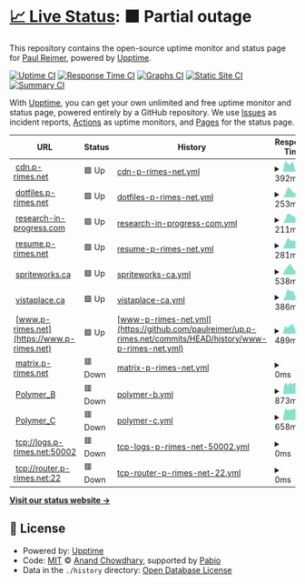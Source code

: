 # [📈 Live Status](https://up.p-rimes.net): <!--live status--> **🟧 Partial outage**

This repository contains the open-source uptime monitor and status page for [Paul Reimer](https://www.p-rimes.net), powered by [Upptime](https://github.com/upptime/upptime).

[![Uptime CI](https://github.com/paulreimer/up.p-rimes.net/workflows/Uptime%20CI/badge.svg)](https://github.com/paulreimer/up.p-rimes.net/actions?query=workflow%3A%22Uptime+CI%22)
[![Response Time CI](https://github.com/paulreimer/up.p-rimes.net/workflows/Response%20Time%20CI/badge.svg)](https://github.com/paulreimer/up.p-rimes.net/actions?query=workflow%3A%22Response+Time+CI%22)
[![Graphs CI](https://github.com/paulreimer/up.p-rimes.net/workflows/Graphs%20CI/badge.svg)](https://github.com/paulreimer/up.p-rimes.net/actions?query=workflow%3A%22Graphs+CI%22)
[![Static Site CI](https://github.com/paulreimer/up.p-rimes.net/workflows/Static%20Site%20CI/badge.svg)](https://github.com/paulreimer/up.p-rimes.net/actions?query=workflow%3A%22Static+Site+CI%22)
[![Summary CI](https://github.com/paulreimer/up.p-rimes.net/workflows/Summary%20CI/badge.svg)](https://github.com/paulreimer/up.p-rimes.net/actions?query=workflow%3A%22Summary+CI%22)

With [Upptime](https://upptime.js.org), you can get your own unlimited and free uptime monitor and status page, powered entirely by a GitHub repository. We use [Issues](https://github.com/paulreimer/up.p-rimes.net/issues) as incident reports, [Actions](https://github.com/paulreimer/up.p-rimes.net/actions) as uptime monitors, and [Pages](https://up.p-rimes.net) for the status page.

<!--start: status pages-->
<!-- This summary is generated by Upptime (https://github.com/upptime/upptime) -->
<!-- Do not edit this manually, your changes will be overwritten -->
<!-- prettier-ignore -->
| URL | Status | History | Response Time | Uptime |
| --- | ------ | ------- | ------------- | ------ |
| <img alt="" src="https://icons.duckduckgo.com/ip3/cdn.p-rimes.net.ico" height="13"> [cdn.p-rimes.net](https://cdn.p-rimes.net/blank.gif) | 🟩 Up | [cdn-p-rimes-net.yml](https://github.com/paulreimer/up.p-rimes.net/commits/HEAD/history/cdn-p-rimes-net.yml) | <details><summary><img alt="Response time graph" src="./graphs/cdn-p-rimes-net/response-time-week.png" height="20"> 392ms</summary><br><a href="https://up.p-rimes.net/history/cdn-p-rimes-net"><img alt="Response time 289" src="https://img.shields.io/endpoint?url=https%3A%2F%2Fraw.githubusercontent.com%2Fpaulreimer%2Fup.p-rimes.net%2FHEAD%2Fapi%2Fcdn-p-rimes-net%2Fresponse-time.json"></a><br><a href="https://up.p-rimes.net/history/cdn-p-rimes-net"><img alt="24-hour response time 274" src="https://img.shields.io/endpoint?url=https%3A%2F%2Fraw.githubusercontent.com%2Fpaulreimer%2Fup.p-rimes.net%2FHEAD%2Fapi%2Fcdn-p-rimes-net%2Fresponse-time-day.json"></a><br><a href="https://up.p-rimes.net/history/cdn-p-rimes-net"><img alt="7-day response time 392" src="https://img.shields.io/endpoint?url=https%3A%2F%2Fraw.githubusercontent.com%2Fpaulreimer%2Fup.p-rimes.net%2FHEAD%2Fapi%2Fcdn-p-rimes-net%2Fresponse-time-week.json"></a><br><a href="https://up.p-rimes.net/history/cdn-p-rimes-net"><img alt="30-day response time 349" src="https://img.shields.io/endpoint?url=https%3A%2F%2Fraw.githubusercontent.com%2Fpaulreimer%2Fup.p-rimes.net%2FHEAD%2Fapi%2Fcdn-p-rimes-net%2Fresponse-time-month.json"></a><br><a href="https://up.p-rimes.net/history/cdn-p-rimes-net"><img alt="1-year response time 289" src="https://img.shields.io/endpoint?url=https%3A%2F%2Fraw.githubusercontent.com%2Fpaulreimer%2Fup.p-rimes.net%2FHEAD%2Fapi%2Fcdn-p-rimes-net%2Fresponse-time-year.json"></a></details> | <details><summary><a href="https://up.p-rimes.net/history/cdn-p-rimes-net">100.00%</a></summary><a href="https://up.p-rimes.net/history/cdn-p-rimes-net"><img alt="All-time uptime 100.00%" src="https://img.shields.io/endpoint?url=https%3A%2F%2Fraw.githubusercontent.com%2Fpaulreimer%2Fup.p-rimes.net%2FHEAD%2Fapi%2Fcdn-p-rimes-net%2Fuptime.json"></a><br><a href="https://up.p-rimes.net/history/cdn-p-rimes-net"><img alt="24-hour uptime 100.00%" src="https://img.shields.io/endpoint?url=https%3A%2F%2Fraw.githubusercontent.com%2Fpaulreimer%2Fup.p-rimes.net%2FHEAD%2Fapi%2Fcdn-p-rimes-net%2Fuptime-day.json"></a><br><a href="https://up.p-rimes.net/history/cdn-p-rimes-net"><img alt="7-day uptime 100.00%" src="https://img.shields.io/endpoint?url=https%3A%2F%2Fraw.githubusercontent.com%2Fpaulreimer%2Fup.p-rimes.net%2FHEAD%2Fapi%2Fcdn-p-rimes-net%2Fuptime-week.json"></a><br><a href="https://up.p-rimes.net/history/cdn-p-rimes-net"><img alt="30-day uptime 100.00%" src="https://img.shields.io/endpoint?url=https%3A%2F%2Fraw.githubusercontent.com%2Fpaulreimer%2Fup.p-rimes.net%2FHEAD%2Fapi%2Fcdn-p-rimes-net%2Fuptime-month.json"></a><br><a href="https://up.p-rimes.net/history/cdn-p-rimes-net"><img alt="1-year uptime 100.00%" src="https://img.shields.io/endpoint?url=https%3A%2F%2Fraw.githubusercontent.com%2Fpaulreimer%2Fup.p-rimes.net%2FHEAD%2Fapi%2Fcdn-p-rimes-net%2Fuptime-year.json"></a></details>
| <img alt="" src="https://icons.duckduckgo.com/ip3/dotfiles.p-rimes.net.ico" height="13"> [dotfiles.p-rimes.net](https://dotfiles.p-rimes.net/) | 🟩 Up | [dotfiles-p-rimes-net.yml](https://github.com/paulreimer/up.p-rimes.net/commits/HEAD/history/dotfiles-p-rimes-net.yml) | <details><summary><img alt="Response time graph" src="./graphs/dotfiles-p-rimes-net/response-time-week.png" height="20"> 253ms</summary><br><a href="https://up.p-rimes.net/history/dotfiles-p-rimes-net"><img alt="Response time 217" src="https://img.shields.io/endpoint?url=https%3A%2F%2Fraw.githubusercontent.com%2Fpaulreimer%2Fup.p-rimes.net%2FHEAD%2Fapi%2Fdotfiles-p-rimes-net%2Fresponse-time.json"></a><br><a href="https://up.p-rimes.net/history/dotfiles-p-rimes-net"><img alt="24-hour response time 128" src="https://img.shields.io/endpoint?url=https%3A%2F%2Fraw.githubusercontent.com%2Fpaulreimer%2Fup.p-rimes.net%2FHEAD%2Fapi%2Fdotfiles-p-rimes-net%2Fresponse-time-day.json"></a><br><a href="https://up.p-rimes.net/history/dotfiles-p-rimes-net"><img alt="7-day response time 253" src="https://img.shields.io/endpoint?url=https%3A%2F%2Fraw.githubusercontent.com%2Fpaulreimer%2Fup.p-rimes.net%2FHEAD%2Fapi%2Fdotfiles-p-rimes-net%2Fresponse-time-week.json"></a><br><a href="https://up.p-rimes.net/history/dotfiles-p-rimes-net"><img alt="30-day response time 219" src="https://img.shields.io/endpoint?url=https%3A%2F%2Fraw.githubusercontent.com%2Fpaulreimer%2Fup.p-rimes.net%2FHEAD%2Fapi%2Fdotfiles-p-rimes-net%2Fresponse-time-month.json"></a><br><a href="https://up.p-rimes.net/history/dotfiles-p-rimes-net"><img alt="1-year response time 217" src="https://img.shields.io/endpoint?url=https%3A%2F%2Fraw.githubusercontent.com%2Fpaulreimer%2Fup.p-rimes.net%2FHEAD%2Fapi%2Fdotfiles-p-rimes-net%2Fresponse-time-year.json"></a></details> | <details><summary><a href="https://up.p-rimes.net/history/dotfiles-p-rimes-net">100.00%</a></summary><a href="https://up.p-rimes.net/history/dotfiles-p-rimes-net"><img alt="All-time uptime 100.00%" src="https://img.shields.io/endpoint?url=https%3A%2F%2Fraw.githubusercontent.com%2Fpaulreimer%2Fup.p-rimes.net%2FHEAD%2Fapi%2Fdotfiles-p-rimes-net%2Fuptime.json"></a><br><a href="https://up.p-rimes.net/history/dotfiles-p-rimes-net"><img alt="24-hour uptime 100.00%" src="https://img.shields.io/endpoint?url=https%3A%2F%2Fraw.githubusercontent.com%2Fpaulreimer%2Fup.p-rimes.net%2FHEAD%2Fapi%2Fdotfiles-p-rimes-net%2Fuptime-day.json"></a><br><a href="https://up.p-rimes.net/history/dotfiles-p-rimes-net"><img alt="7-day uptime 100.00%" src="https://img.shields.io/endpoint?url=https%3A%2F%2Fraw.githubusercontent.com%2Fpaulreimer%2Fup.p-rimes.net%2FHEAD%2Fapi%2Fdotfiles-p-rimes-net%2Fuptime-week.json"></a><br><a href="https://up.p-rimes.net/history/dotfiles-p-rimes-net"><img alt="30-day uptime 100.00%" src="https://img.shields.io/endpoint?url=https%3A%2F%2Fraw.githubusercontent.com%2Fpaulreimer%2Fup.p-rimes.net%2FHEAD%2Fapi%2Fdotfiles-p-rimes-net%2Fuptime-month.json"></a><br><a href="https://up.p-rimes.net/history/dotfiles-p-rimes-net"><img alt="1-year uptime 100.00%" src="https://img.shields.io/endpoint?url=https%3A%2F%2Fraw.githubusercontent.com%2Fpaulreimer%2Fup.p-rimes.net%2FHEAD%2Fapi%2Fdotfiles-p-rimes-net%2Fuptime-year.json"></a></details>
| <img alt="" src="https://icons.duckduckgo.com/ip3/research-in-progress.com.ico" height="13"> [research-in-progress.com](https://research-in-progress.com/) | 🟩 Up | [research-in-progress-com.yml](https://github.com/paulreimer/up.p-rimes.net/commits/HEAD/history/research-in-progress-com.yml) | <details><summary><img alt="Response time graph" src="./graphs/research-in-progress-com/response-time-week.png" height="20"> 211ms</summary><br><a href="https://up.p-rimes.net/history/research-in-progress-com"><img alt="Response time 164" src="https://img.shields.io/endpoint?url=https%3A%2F%2Fraw.githubusercontent.com%2Fpaulreimer%2Fup.p-rimes.net%2FHEAD%2Fapi%2Fresearch-in-progress-com%2Fresponse-time.json"></a><br><a href="https://up.p-rimes.net/history/research-in-progress-com"><img alt="24-hour response time 105" src="https://img.shields.io/endpoint?url=https%3A%2F%2Fraw.githubusercontent.com%2Fpaulreimer%2Fup.p-rimes.net%2FHEAD%2Fapi%2Fresearch-in-progress-com%2Fresponse-time-day.json"></a><br><a href="https://up.p-rimes.net/history/research-in-progress-com"><img alt="7-day response time 211" src="https://img.shields.io/endpoint?url=https%3A%2F%2Fraw.githubusercontent.com%2Fpaulreimer%2Fup.p-rimes.net%2FHEAD%2Fapi%2Fresearch-in-progress-com%2Fresponse-time-week.json"></a><br><a href="https://up.p-rimes.net/history/research-in-progress-com"><img alt="30-day response time 164" src="https://img.shields.io/endpoint?url=https%3A%2F%2Fraw.githubusercontent.com%2Fpaulreimer%2Fup.p-rimes.net%2FHEAD%2Fapi%2Fresearch-in-progress-com%2Fresponse-time-month.json"></a><br><a href="https://up.p-rimes.net/history/research-in-progress-com"><img alt="1-year response time 164" src="https://img.shields.io/endpoint?url=https%3A%2F%2Fraw.githubusercontent.com%2Fpaulreimer%2Fup.p-rimes.net%2FHEAD%2Fapi%2Fresearch-in-progress-com%2Fresponse-time-year.json"></a></details> | <details><summary><a href="https://up.p-rimes.net/history/research-in-progress-com">100.00%</a></summary><a href="https://up.p-rimes.net/history/research-in-progress-com"><img alt="All-time uptime 100.00%" src="https://img.shields.io/endpoint?url=https%3A%2F%2Fraw.githubusercontent.com%2Fpaulreimer%2Fup.p-rimes.net%2FHEAD%2Fapi%2Fresearch-in-progress-com%2Fuptime.json"></a><br><a href="https://up.p-rimes.net/history/research-in-progress-com"><img alt="24-hour uptime 100.00%" src="https://img.shields.io/endpoint?url=https%3A%2F%2Fraw.githubusercontent.com%2Fpaulreimer%2Fup.p-rimes.net%2FHEAD%2Fapi%2Fresearch-in-progress-com%2Fuptime-day.json"></a><br><a href="https://up.p-rimes.net/history/research-in-progress-com"><img alt="7-day uptime 100.00%" src="https://img.shields.io/endpoint?url=https%3A%2F%2Fraw.githubusercontent.com%2Fpaulreimer%2Fup.p-rimes.net%2FHEAD%2Fapi%2Fresearch-in-progress-com%2Fuptime-week.json"></a><br><a href="https://up.p-rimes.net/history/research-in-progress-com"><img alt="30-day uptime 100.00%" src="https://img.shields.io/endpoint?url=https%3A%2F%2Fraw.githubusercontent.com%2Fpaulreimer%2Fup.p-rimes.net%2FHEAD%2Fapi%2Fresearch-in-progress-com%2Fuptime-month.json"></a><br><a href="https://up.p-rimes.net/history/research-in-progress-com"><img alt="1-year uptime 100.00%" src="https://img.shields.io/endpoint?url=https%3A%2F%2Fraw.githubusercontent.com%2Fpaulreimer%2Fup.p-rimes.net%2FHEAD%2Fapi%2Fresearch-in-progress-com%2Fuptime-year.json"></a></details>
| <img alt="" src="https://icons.duckduckgo.com/ip3/resume.p-rimes.net.ico" height="13"> [resume.p-rimes.net](https://resume.p-rimes.net/) | 🟩 Up | [resume-p-rimes-net.yml](https://github.com/paulreimer/up.p-rimes.net/commits/HEAD/history/resume-p-rimes-net.yml) | <details><summary><img alt="Response time graph" src="./graphs/resume-p-rimes-net/response-time-week.png" height="20"> 281ms</summary><br><a href="https://up.p-rimes.net/history/resume-p-rimes-net"><img alt="Response time 227" src="https://img.shields.io/endpoint?url=https%3A%2F%2Fraw.githubusercontent.com%2Fpaulreimer%2Fup.p-rimes.net%2FHEAD%2Fapi%2Fresume-p-rimes-net%2Fresponse-time.json"></a><br><a href="https://up.p-rimes.net/history/resume-p-rimes-net"><img alt="24-hour response time 175" src="https://img.shields.io/endpoint?url=https%3A%2F%2Fraw.githubusercontent.com%2Fpaulreimer%2Fup.p-rimes.net%2FHEAD%2Fapi%2Fresume-p-rimes-net%2Fresponse-time-day.json"></a><br><a href="https://up.p-rimes.net/history/resume-p-rimes-net"><img alt="7-day response time 281" src="https://img.shields.io/endpoint?url=https%3A%2F%2Fraw.githubusercontent.com%2Fpaulreimer%2Fup.p-rimes.net%2FHEAD%2Fapi%2Fresume-p-rimes-net%2Fresponse-time-week.json"></a><br><a href="https://up.p-rimes.net/history/resume-p-rimes-net"><img alt="30-day response time 240" src="https://img.shields.io/endpoint?url=https%3A%2F%2Fraw.githubusercontent.com%2Fpaulreimer%2Fup.p-rimes.net%2FHEAD%2Fapi%2Fresume-p-rimes-net%2Fresponse-time-month.json"></a><br><a href="https://up.p-rimes.net/history/resume-p-rimes-net"><img alt="1-year response time 227" src="https://img.shields.io/endpoint?url=https%3A%2F%2Fraw.githubusercontent.com%2Fpaulreimer%2Fup.p-rimes.net%2FHEAD%2Fapi%2Fresume-p-rimes-net%2Fresponse-time-year.json"></a></details> | <details><summary><a href="https://up.p-rimes.net/history/resume-p-rimes-net">100.00%</a></summary><a href="https://up.p-rimes.net/history/resume-p-rimes-net"><img alt="All-time uptime 100.00%" src="https://img.shields.io/endpoint?url=https%3A%2F%2Fraw.githubusercontent.com%2Fpaulreimer%2Fup.p-rimes.net%2FHEAD%2Fapi%2Fresume-p-rimes-net%2Fuptime.json"></a><br><a href="https://up.p-rimes.net/history/resume-p-rimes-net"><img alt="24-hour uptime 100.00%" src="https://img.shields.io/endpoint?url=https%3A%2F%2Fraw.githubusercontent.com%2Fpaulreimer%2Fup.p-rimes.net%2FHEAD%2Fapi%2Fresume-p-rimes-net%2Fuptime-day.json"></a><br><a href="https://up.p-rimes.net/history/resume-p-rimes-net"><img alt="7-day uptime 100.00%" src="https://img.shields.io/endpoint?url=https%3A%2F%2Fraw.githubusercontent.com%2Fpaulreimer%2Fup.p-rimes.net%2FHEAD%2Fapi%2Fresume-p-rimes-net%2Fuptime-week.json"></a><br><a href="https://up.p-rimes.net/history/resume-p-rimes-net"><img alt="30-day uptime 100.00%" src="https://img.shields.io/endpoint?url=https%3A%2F%2Fraw.githubusercontent.com%2Fpaulreimer%2Fup.p-rimes.net%2FHEAD%2Fapi%2Fresume-p-rimes-net%2Fuptime-month.json"></a><br><a href="https://up.p-rimes.net/history/resume-p-rimes-net"><img alt="1-year uptime 100.00%" src="https://img.shields.io/endpoint?url=https%3A%2F%2Fraw.githubusercontent.com%2Fpaulreimer%2Fup.p-rimes.net%2FHEAD%2Fapi%2Fresume-p-rimes-net%2Fuptime-year.json"></a></details>
| <img alt="" src="https://icons.duckduckgo.com/ip3/spriteworks.ca.ico" height="13"> [spriteworks.ca](https://spriteworks.ca/) | 🟩 Up | [spriteworks-ca.yml](https://github.com/paulreimer/up.p-rimes.net/commits/HEAD/history/spriteworks-ca.yml) | <details><summary><img alt="Response time graph" src="./graphs/spriteworks-ca/response-time-week.png" height="20"> 538ms</summary><br><a href="https://up.p-rimes.net/history/spriteworks-ca"><img alt="Response time 391" src="https://img.shields.io/endpoint?url=https%3A%2F%2Fraw.githubusercontent.com%2Fpaulreimer%2Fup.p-rimes.net%2FHEAD%2Fapi%2Fspriteworks-ca%2Fresponse-time.json"></a><br><a href="https://up.p-rimes.net/history/spriteworks-ca"><img alt="24-hour response time 303" src="https://img.shields.io/endpoint?url=https%3A%2F%2Fraw.githubusercontent.com%2Fpaulreimer%2Fup.p-rimes.net%2FHEAD%2Fapi%2Fspriteworks-ca%2Fresponse-time-day.json"></a><br><a href="https://up.p-rimes.net/history/spriteworks-ca"><img alt="7-day response time 538" src="https://img.shields.io/endpoint?url=https%3A%2F%2Fraw.githubusercontent.com%2Fpaulreimer%2Fup.p-rimes.net%2FHEAD%2Fapi%2Fspriteworks-ca%2Fresponse-time-week.json"></a><br><a href="https://up.p-rimes.net/history/spriteworks-ca"><img alt="30-day response time 393" src="https://img.shields.io/endpoint?url=https%3A%2F%2Fraw.githubusercontent.com%2Fpaulreimer%2Fup.p-rimes.net%2FHEAD%2Fapi%2Fspriteworks-ca%2Fresponse-time-month.json"></a><br><a href="https://up.p-rimes.net/history/spriteworks-ca"><img alt="1-year response time 391" src="https://img.shields.io/endpoint?url=https%3A%2F%2Fraw.githubusercontent.com%2Fpaulreimer%2Fup.p-rimes.net%2FHEAD%2Fapi%2Fspriteworks-ca%2Fresponse-time-year.json"></a></details> | <details><summary><a href="https://up.p-rimes.net/history/spriteworks-ca">100.00%</a></summary><a href="https://up.p-rimes.net/history/spriteworks-ca"><img alt="All-time uptime 99.98%" src="https://img.shields.io/endpoint?url=https%3A%2F%2Fraw.githubusercontent.com%2Fpaulreimer%2Fup.p-rimes.net%2FHEAD%2Fapi%2Fspriteworks-ca%2Fuptime.json"></a><br><a href="https://up.p-rimes.net/history/spriteworks-ca"><img alt="24-hour uptime 100.00%" src="https://img.shields.io/endpoint?url=https%3A%2F%2Fraw.githubusercontent.com%2Fpaulreimer%2Fup.p-rimes.net%2FHEAD%2Fapi%2Fspriteworks-ca%2Fuptime-day.json"></a><br><a href="https://up.p-rimes.net/history/spriteworks-ca"><img alt="7-day uptime 100.00%" src="https://img.shields.io/endpoint?url=https%3A%2F%2Fraw.githubusercontent.com%2Fpaulreimer%2Fup.p-rimes.net%2FHEAD%2Fapi%2Fspriteworks-ca%2Fuptime-week.json"></a><br><a href="https://up.p-rimes.net/history/spriteworks-ca"><img alt="30-day uptime 100.00%" src="https://img.shields.io/endpoint?url=https%3A%2F%2Fraw.githubusercontent.com%2Fpaulreimer%2Fup.p-rimes.net%2FHEAD%2Fapi%2Fspriteworks-ca%2Fuptime-month.json"></a><br><a href="https://up.p-rimes.net/history/spriteworks-ca"><img alt="1-year uptime 100.00%" src="https://img.shields.io/endpoint?url=https%3A%2F%2Fraw.githubusercontent.com%2Fpaulreimer%2Fup.p-rimes.net%2FHEAD%2Fapi%2Fspriteworks-ca%2Fuptime-year.json"></a></details>
| <img alt="" src="https://icons.duckduckgo.com/ip3/vistaplace.ca.ico" height="13"> [vistaplace.ca](https://vistaplace.ca/strata) | 🟩 Up | [vistaplace-ca.yml](https://github.com/paulreimer/up.p-rimes.net/commits/HEAD/history/vistaplace-ca.yml) | <details><summary><img alt="Response time graph" src="./graphs/vistaplace-ca/response-time-week.png" height="20"> 386ms</summary><br><a href="https://up.p-rimes.net/history/vistaplace-ca"><img alt="Response time 320" src="https://img.shields.io/endpoint?url=https%3A%2F%2Fraw.githubusercontent.com%2Fpaulreimer%2Fup.p-rimes.net%2FHEAD%2Fapi%2Fvistaplace-ca%2Fresponse-time.json"></a><br><a href="https://up.p-rimes.net/history/vistaplace-ca"><img alt="24-hour response time 228" src="https://img.shields.io/endpoint?url=https%3A%2F%2Fraw.githubusercontent.com%2Fpaulreimer%2Fup.p-rimes.net%2FHEAD%2Fapi%2Fvistaplace-ca%2Fresponse-time-day.json"></a><br><a href="https://up.p-rimes.net/history/vistaplace-ca"><img alt="7-day response time 386" src="https://img.shields.io/endpoint?url=https%3A%2F%2Fraw.githubusercontent.com%2Fpaulreimer%2Fup.p-rimes.net%2FHEAD%2Fapi%2Fvistaplace-ca%2Fresponse-time-week.json"></a><br><a href="https://up.p-rimes.net/history/vistaplace-ca"><img alt="30-day response time 299" src="https://img.shields.io/endpoint?url=https%3A%2F%2Fraw.githubusercontent.com%2Fpaulreimer%2Fup.p-rimes.net%2FHEAD%2Fapi%2Fvistaplace-ca%2Fresponse-time-month.json"></a><br><a href="https://up.p-rimes.net/history/vistaplace-ca"><img alt="1-year response time 320" src="https://img.shields.io/endpoint?url=https%3A%2F%2Fraw.githubusercontent.com%2Fpaulreimer%2Fup.p-rimes.net%2FHEAD%2Fapi%2Fvistaplace-ca%2Fresponse-time-year.json"></a></details> | <details><summary><a href="https://up.p-rimes.net/history/vistaplace-ca">100.00%</a></summary><a href="https://up.p-rimes.net/history/vistaplace-ca"><img alt="All-time uptime 99.98%" src="https://img.shields.io/endpoint?url=https%3A%2F%2Fraw.githubusercontent.com%2Fpaulreimer%2Fup.p-rimes.net%2FHEAD%2Fapi%2Fvistaplace-ca%2Fuptime.json"></a><br><a href="https://up.p-rimes.net/history/vistaplace-ca"><img alt="24-hour uptime 100.00%" src="https://img.shields.io/endpoint?url=https%3A%2F%2Fraw.githubusercontent.com%2Fpaulreimer%2Fup.p-rimes.net%2FHEAD%2Fapi%2Fvistaplace-ca%2Fuptime-day.json"></a><br><a href="https://up.p-rimes.net/history/vistaplace-ca"><img alt="7-day uptime 100.00%" src="https://img.shields.io/endpoint?url=https%3A%2F%2Fraw.githubusercontent.com%2Fpaulreimer%2Fup.p-rimes.net%2FHEAD%2Fapi%2Fvistaplace-ca%2Fuptime-week.json"></a><br><a href="https://up.p-rimes.net/history/vistaplace-ca"><img alt="30-day uptime 100.00%" src="https://img.shields.io/endpoint?url=https%3A%2F%2Fraw.githubusercontent.com%2Fpaulreimer%2Fup.p-rimes.net%2FHEAD%2Fapi%2Fvistaplace-ca%2Fuptime-month.json"></a><br><a href="https://up.p-rimes.net/history/vistaplace-ca"><img alt="1-year uptime 100.00%" src="https://img.shields.io/endpoint?url=https%3A%2F%2Fraw.githubusercontent.com%2Fpaulreimer%2Fup.p-rimes.net%2FHEAD%2Fapi%2Fvistaplace-ca%2Fuptime-year.json"></a></details>
| <img alt="" src="https://icons.duckduckgo.com/ip3/www.p-rimes.net.ico" height="13"> [www.p-rimes.net](https://www.p-rimes.net) | 🟩 Up | [www-p-rimes-net.yml](https://github.com/paulreimer/up.p-rimes.net/commits/HEAD/history/www-p-rimes-net.yml) | <details><summary><img alt="Response time graph" src="./graphs/www-p-rimes-net/response-time-week.png" height="20"> 489ms</summary><br><a href="https://up.p-rimes.net/history/www-p-rimes-net"><img alt="Response time 434" src="https://img.shields.io/endpoint?url=https%3A%2F%2Fraw.githubusercontent.com%2Fpaulreimer%2Fup.p-rimes.net%2FHEAD%2Fapi%2Fwww-p-rimes-net%2Fresponse-time.json"></a><br><a href="https://up.p-rimes.net/history/www-p-rimes-net"><img alt="24-hour response time 254" src="https://img.shields.io/endpoint?url=https%3A%2F%2Fraw.githubusercontent.com%2Fpaulreimer%2Fup.p-rimes.net%2FHEAD%2Fapi%2Fwww-p-rimes-net%2Fresponse-time-day.json"></a><br><a href="https://up.p-rimes.net/history/www-p-rimes-net"><img alt="7-day response time 489" src="https://img.shields.io/endpoint?url=https%3A%2F%2Fraw.githubusercontent.com%2Fpaulreimer%2Fup.p-rimes.net%2FHEAD%2Fapi%2Fwww-p-rimes-net%2Fresponse-time-week.json"></a><br><a href="https://up.p-rimes.net/history/www-p-rimes-net"><img alt="30-day response time 421" src="https://img.shields.io/endpoint?url=https%3A%2F%2Fraw.githubusercontent.com%2Fpaulreimer%2Fup.p-rimes.net%2FHEAD%2Fapi%2Fwww-p-rimes-net%2Fresponse-time-month.json"></a><br><a href="https://up.p-rimes.net/history/www-p-rimes-net"><img alt="1-year response time 434" src="https://img.shields.io/endpoint?url=https%3A%2F%2Fraw.githubusercontent.com%2Fpaulreimer%2Fup.p-rimes.net%2FHEAD%2Fapi%2Fwww-p-rimes-net%2Fresponse-time-year.json"></a></details> | <details><summary><a href="https://up.p-rimes.net/history/www-p-rimes-net">86.43%</a></summary><a href="https://up.p-rimes.net/history/www-p-rimes-net"><img alt="All-time uptime 99.18%" src="https://img.shields.io/endpoint?url=https%3A%2F%2Fraw.githubusercontent.com%2Fpaulreimer%2Fup.p-rimes.net%2FHEAD%2Fapi%2Fwww-p-rimes-net%2Fuptime.json"></a><br><a href="https://up.p-rimes.net/history/www-p-rimes-net"><img alt="24-hour uptime 100.00%" src="https://img.shields.io/endpoint?url=https%3A%2F%2Fraw.githubusercontent.com%2Fpaulreimer%2Fup.p-rimes.net%2FHEAD%2Fapi%2Fwww-p-rimes-net%2Fuptime-day.json"></a><br><a href="https://up.p-rimes.net/history/www-p-rimes-net"><img alt="7-day uptime 86.43%" src="https://img.shields.io/endpoint?url=https%3A%2F%2Fraw.githubusercontent.com%2Fpaulreimer%2Fup.p-rimes.net%2FHEAD%2Fapi%2Fwww-p-rimes-net%2Fuptime-week.json"></a><br><a href="https://up.p-rimes.net/history/www-p-rimes-net"><img alt="30-day uptime 96.71%" src="https://img.shields.io/endpoint?url=https%3A%2F%2Fraw.githubusercontent.com%2Fpaulreimer%2Fup.p-rimes.net%2FHEAD%2Fapi%2Fwww-p-rimes-net%2Fuptime-month.json"></a><br><a href="https://up.p-rimes.net/history/www-p-rimes-net"><img alt="1-year uptime 99.19%" src="https://img.shields.io/endpoint?url=https%3A%2F%2Fraw.githubusercontent.com%2Fpaulreimer%2Fup.p-rimes.net%2FHEAD%2Fapi%2Fwww-p-rimes-net%2Fuptime-year.json"></a></details>
| <img alt="" src="https://icons.duckduckgo.com/ip3/matrix.p-rimes.net.ico" height="13"> [matrix.p-rimes.net](https://matrix.p-rimes.net/_dendrite/monitor/health) | 🟥 Down | [matrix-p-rimes-net.yml](https://github.com/paulreimer/up.p-rimes.net/commits/HEAD/history/matrix-p-rimes-net.yml) | <details><summary><img alt="Response time graph" src="./graphs/matrix-p-rimes-net/response-time-week.png" height="20"> 0ms</summary><br><a href="https://up.p-rimes.net/history/matrix-p-rimes-net"><img alt="Response time 0" src="https://img.shields.io/endpoint?url=https%3A%2F%2Fraw.githubusercontent.com%2Fpaulreimer%2Fup.p-rimes.net%2FHEAD%2Fapi%2Fmatrix-p-rimes-net%2Fresponse-time.json"></a><br><a href="https://up.p-rimes.net/history/matrix-p-rimes-net"><img alt="24-hour response time 0" src="https://img.shields.io/endpoint?url=https%3A%2F%2Fraw.githubusercontent.com%2Fpaulreimer%2Fup.p-rimes.net%2FHEAD%2Fapi%2Fmatrix-p-rimes-net%2Fresponse-time-day.json"></a><br><a href="https://up.p-rimes.net/history/matrix-p-rimes-net"><img alt="7-day response time 0" src="https://img.shields.io/endpoint?url=https%3A%2F%2Fraw.githubusercontent.com%2Fpaulreimer%2Fup.p-rimes.net%2FHEAD%2Fapi%2Fmatrix-p-rimes-net%2Fresponse-time-week.json"></a><br><a href="https://up.p-rimes.net/history/matrix-p-rimes-net"><img alt="30-day response time 0" src="https://img.shields.io/endpoint?url=https%3A%2F%2Fraw.githubusercontent.com%2Fpaulreimer%2Fup.p-rimes.net%2FHEAD%2Fapi%2Fmatrix-p-rimes-net%2Fresponse-time-month.json"></a><br><a href="https://up.p-rimes.net/history/matrix-p-rimes-net"><img alt="1-year response time 0" src="https://img.shields.io/endpoint?url=https%3A%2F%2Fraw.githubusercontent.com%2Fpaulreimer%2Fup.p-rimes.net%2FHEAD%2Fapi%2Fmatrix-p-rimes-net%2Fresponse-time-year.json"></a></details> | <details><summary><a href="https://up.p-rimes.net/history/matrix-p-rimes-net">0.00%</a></summary><a href="https://up.p-rimes.net/history/matrix-p-rimes-net"><img alt="All-time uptime 0.00%" src="https://img.shields.io/endpoint?url=https%3A%2F%2Fraw.githubusercontent.com%2Fpaulreimer%2Fup.p-rimes.net%2FHEAD%2Fapi%2Fmatrix-p-rimes-net%2Fuptime.json"></a><br><a href="https://up.p-rimes.net/history/matrix-p-rimes-net"><img alt="24-hour uptime 0.00%" src="https://img.shields.io/endpoint?url=https%3A%2F%2Fraw.githubusercontent.com%2Fpaulreimer%2Fup.p-rimes.net%2FHEAD%2Fapi%2Fmatrix-p-rimes-net%2Fuptime-day.json"></a><br><a href="https://up.p-rimes.net/history/matrix-p-rimes-net"><img alt="7-day uptime 0.00%" src="https://img.shields.io/endpoint?url=https%3A%2F%2Fraw.githubusercontent.com%2Fpaulreimer%2Fup.p-rimes.net%2FHEAD%2Fapi%2Fmatrix-p-rimes-net%2Fuptime-week.json"></a><br><a href="https://up.p-rimes.net/history/matrix-p-rimes-net"><img alt="30-day uptime 1.38%" src="https://img.shields.io/endpoint?url=https%3A%2F%2Fraw.githubusercontent.com%2Fpaulreimer%2Fup.p-rimes.net%2FHEAD%2Fapi%2Fmatrix-p-rimes-net%2Fuptime-month.json"></a><br><a href="https://up.p-rimes.net/history/matrix-p-rimes-net"><img alt="1-year uptime 0.00%" src="https://img.shields.io/endpoint?url=https%3A%2F%2Fraw.githubusercontent.com%2Fpaulreimer%2Fup.p-rimes.net%2FHEAD%2Fapi%2Fmatrix-p-rimes-net%2Fuptime-year.json"></a></details>
| <img alt="" src="https://icons.duckduckgo.com/ip3/yll91woz04.execute-api.us-west-2.amazonaws.com.ico" height="13"> [Polymer_B](https://yll91woz04.execute-api.us-west-2.amazonaws.com/polymer_b/5) | 🟥 Down | [polymer-b.yml](https://github.com/paulreimer/up.p-rimes.net/commits/HEAD/history/polymer-b.yml) | <details><summary><img alt="Response time graph" src="./graphs/polymer-b/response-time-week.png" height="20"> 873ms</summary><br><a href="https://up.p-rimes.net/history/polymer-b"><img alt="Response time 859" src="https://img.shields.io/endpoint?url=https%3A%2F%2Fraw.githubusercontent.com%2Fpaulreimer%2Fup.p-rimes.net%2FHEAD%2Fapi%2Fpolymer-b%2Fresponse-time.json"></a><br><a href="https://up.p-rimes.net/history/polymer-b"><img alt="24-hour response time 930" src="https://img.shields.io/endpoint?url=https%3A%2F%2Fraw.githubusercontent.com%2Fpaulreimer%2Fup.p-rimes.net%2FHEAD%2Fapi%2Fpolymer-b%2Fresponse-time-day.json"></a><br><a href="https://up.p-rimes.net/history/polymer-b"><img alt="7-day response time 873" src="https://img.shields.io/endpoint?url=https%3A%2F%2Fraw.githubusercontent.com%2Fpaulreimer%2Fup.p-rimes.net%2FHEAD%2Fapi%2Fpolymer-b%2Fresponse-time-week.json"></a><br><a href="https://up.p-rimes.net/history/polymer-b"><img alt="30-day response time 911" src="https://img.shields.io/endpoint?url=https%3A%2F%2Fraw.githubusercontent.com%2Fpaulreimer%2Fup.p-rimes.net%2FHEAD%2Fapi%2Fpolymer-b%2Fresponse-time-month.json"></a><br><a href="https://up.p-rimes.net/history/polymer-b"><img alt="1-year response time 859" src="https://img.shields.io/endpoint?url=https%3A%2F%2Fraw.githubusercontent.com%2Fpaulreimer%2Fup.p-rimes.net%2FHEAD%2Fapi%2Fpolymer-b%2Fresponse-time-year.json"></a></details> | <details><summary><a href="https://up.p-rimes.net/history/polymer-b">0.00%</a></summary><a href="https://up.p-rimes.net/history/polymer-b"><img alt="All-time uptime 0.00%" src="https://img.shields.io/endpoint?url=https%3A%2F%2Fraw.githubusercontent.com%2Fpaulreimer%2Fup.p-rimes.net%2FHEAD%2Fapi%2Fpolymer-b%2Fuptime.json"></a><br><a href="https://up.p-rimes.net/history/polymer-b"><img alt="24-hour uptime 0.00%" src="https://img.shields.io/endpoint?url=https%3A%2F%2Fraw.githubusercontent.com%2Fpaulreimer%2Fup.p-rimes.net%2FHEAD%2Fapi%2Fpolymer-b%2Fuptime-day.json"></a><br><a href="https://up.p-rimes.net/history/polymer-b"><img alt="7-day uptime 0.00%" src="https://img.shields.io/endpoint?url=https%3A%2F%2Fraw.githubusercontent.com%2Fpaulreimer%2Fup.p-rimes.net%2FHEAD%2Fapi%2Fpolymer-b%2Fuptime-week.json"></a><br><a href="https://up.p-rimes.net/history/polymer-b"><img alt="30-day uptime 1.38%" src="https://img.shields.io/endpoint?url=https%3A%2F%2Fraw.githubusercontent.com%2Fpaulreimer%2Fup.p-rimes.net%2FHEAD%2Fapi%2Fpolymer-b%2Fuptime-month.json"></a><br><a href="https://up.p-rimes.net/history/polymer-b"><img alt="1-year uptime 0.00%" src="https://img.shields.io/endpoint?url=https%3A%2F%2Fraw.githubusercontent.com%2Fpaulreimer%2Fup.p-rimes.net%2FHEAD%2Fapi%2Fpolymer-b%2Fuptime-year.json"></a></details>
| <img alt="" src="https://icons.duckduckgo.com/ip3/yll91woz04.execute-api.us-west-2.amazonaws.com.ico" height="13"> [Polymer_C](https://yll91woz04.execute-api.us-west-2.amazonaws.com/polymer_c/5) | 🟥 Down | [polymer-c.yml](https://github.com/paulreimer/up.p-rimes.net/commits/HEAD/history/polymer-c.yml) | <details><summary><img alt="Response time graph" src="./graphs/polymer-c/response-time-week.png" height="20"> 658ms</summary><br><a href="https://up.p-rimes.net/history/polymer-c"><img alt="Response time 1278" src="https://img.shields.io/endpoint?url=https%3A%2F%2Fraw.githubusercontent.com%2Fpaulreimer%2Fup.p-rimes.net%2FHEAD%2Fapi%2Fpolymer-c%2Fresponse-time.json"></a><br><a href="https://up.p-rimes.net/history/polymer-c"><img alt="24-hour response time 651" src="https://img.shields.io/endpoint?url=https%3A%2F%2Fraw.githubusercontent.com%2Fpaulreimer%2Fup.p-rimes.net%2FHEAD%2Fapi%2Fpolymer-c%2Fresponse-time-day.json"></a><br><a href="https://up.p-rimes.net/history/polymer-c"><img alt="7-day response time 658" src="https://img.shields.io/endpoint?url=https%3A%2F%2Fraw.githubusercontent.com%2Fpaulreimer%2Fup.p-rimes.net%2FHEAD%2Fapi%2Fpolymer-c%2Fresponse-time-week.json"></a><br><a href="https://up.p-rimes.net/history/polymer-c"><img alt="30-day response time 672" src="https://img.shields.io/endpoint?url=https%3A%2F%2Fraw.githubusercontent.com%2Fpaulreimer%2Fup.p-rimes.net%2FHEAD%2Fapi%2Fpolymer-c%2Fresponse-time-month.json"></a><br><a href="https://up.p-rimes.net/history/polymer-c"><img alt="1-year response time 1278" src="https://img.shields.io/endpoint?url=https%3A%2F%2Fraw.githubusercontent.com%2Fpaulreimer%2Fup.p-rimes.net%2FHEAD%2Fapi%2Fpolymer-c%2Fresponse-time-year.json"></a></details> | <details><summary><a href="https://up.p-rimes.net/history/polymer-c">0.00%</a></summary><a href="https://up.p-rimes.net/history/polymer-c"><img alt="All-time uptime 16.48%" src="https://img.shields.io/endpoint?url=https%3A%2F%2Fraw.githubusercontent.com%2Fpaulreimer%2Fup.p-rimes.net%2FHEAD%2Fapi%2Fpolymer-c%2Fuptime.json"></a><br><a href="https://up.p-rimes.net/history/polymer-c"><img alt="24-hour uptime 0.00%" src="https://img.shields.io/endpoint?url=https%3A%2F%2Fraw.githubusercontent.com%2Fpaulreimer%2Fup.p-rimes.net%2FHEAD%2Fapi%2Fpolymer-c%2Fuptime-day.json"></a><br><a href="https://up.p-rimes.net/history/polymer-c"><img alt="7-day uptime 0.00%" src="https://img.shields.io/endpoint?url=https%3A%2F%2Fraw.githubusercontent.com%2Fpaulreimer%2Fup.p-rimes.net%2FHEAD%2Fapi%2Fpolymer-c%2Fuptime-week.json"></a><br><a href="https://up.p-rimes.net/history/polymer-c"><img alt="30-day uptime 1.38%" src="https://img.shields.io/endpoint?url=https%3A%2F%2Fraw.githubusercontent.com%2Fpaulreimer%2Fup.p-rimes.net%2FHEAD%2Fapi%2Fpolymer-c%2Fuptime-month.json"></a><br><a href="https://up.p-rimes.net/history/polymer-c"><img alt="1-year uptime 38.61%" src="https://img.shields.io/endpoint?url=https%3A%2F%2Fraw.githubusercontent.com%2Fpaulreimer%2Fup.p-rimes.net%2FHEAD%2Fapi%2Fpolymer-c%2Fuptime-year.json"></a></details>
| <img alt="" src="https://icons.duckduckgo.com/ip3/null.ico" height="13"> [tcp://logs.p-rimes.net:50002](logs.p-rimes.net) | 🟥 Down | [tcp-logs-p-rimes-net-50002.yml](https://github.com/paulreimer/up.p-rimes.net/commits/HEAD/history/tcp-logs-p-rimes-net-50002.yml) | <details><summary><img alt="Response time graph" src="./graphs/tcp-logs-p-rimes-net-50002/response-time-week.png" height="20"> 0ms</summary><br><a href="https://up.p-rimes.net/history/tcp-logs-p-rimes-net-50002"><img alt="Response time 0" src="https://img.shields.io/endpoint?url=https%3A%2F%2Fraw.githubusercontent.com%2Fpaulreimer%2Fup.p-rimes.net%2FHEAD%2Fapi%2Ftcp-logs-p-rimes-net-50002%2Fresponse-time.json"></a><br><a href="https://up.p-rimes.net/history/tcp-logs-p-rimes-net-50002"><img alt="24-hour response time 0" src="https://img.shields.io/endpoint?url=https%3A%2F%2Fraw.githubusercontent.com%2Fpaulreimer%2Fup.p-rimes.net%2FHEAD%2Fapi%2Ftcp-logs-p-rimes-net-50002%2Fresponse-time-day.json"></a><br><a href="https://up.p-rimes.net/history/tcp-logs-p-rimes-net-50002"><img alt="7-day response time 0" src="https://img.shields.io/endpoint?url=https%3A%2F%2Fraw.githubusercontent.com%2Fpaulreimer%2Fup.p-rimes.net%2FHEAD%2Fapi%2Ftcp-logs-p-rimes-net-50002%2Fresponse-time-week.json"></a><br><a href="https://up.p-rimes.net/history/tcp-logs-p-rimes-net-50002"><img alt="30-day response time 0" src="https://img.shields.io/endpoint?url=https%3A%2F%2Fraw.githubusercontent.com%2Fpaulreimer%2Fup.p-rimes.net%2FHEAD%2Fapi%2Ftcp-logs-p-rimes-net-50002%2Fresponse-time-month.json"></a><br><a href="https://up.p-rimes.net/history/tcp-logs-p-rimes-net-50002"><img alt="1-year response time 0" src="https://img.shields.io/endpoint?url=https%3A%2F%2Fraw.githubusercontent.com%2Fpaulreimer%2Fup.p-rimes.net%2FHEAD%2Fapi%2Ftcp-logs-p-rimes-net-50002%2Fresponse-time-year.json"></a></details> | <details><summary><a href="https://up.p-rimes.net/history/tcp-logs-p-rimes-net-50002">0.00%</a></summary><a href="https://up.p-rimes.net/history/tcp-logs-p-rimes-net-50002"><img alt="All-time uptime 0.00%" src="https://img.shields.io/endpoint?url=https%3A%2F%2Fraw.githubusercontent.com%2Fpaulreimer%2Fup.p-rimes.net%2FHEAD%2Fapi%2Ftcp-logs-p-rimes-net-50002%2Fuptime.json"></a><br><a href="https://up.p-rimes.net/history/tcp-logs-p-rimes-net-50002"><img alt="24-hour uptime 0.00%" src="https://img.shields.io/endpoint?url=https%3A%2F%2Fraw.githubusercontent.com%2Fpaulreimer%2Fup.p-rimes.net%2FHEAD%2Fapi%2Ftcp-logs-p-rimes-net-50002%2Fuptime-day.json"></a><br><a href="https://up.p-rimes.net/history/tcp-logs-p-rimes-net-50002"><img alt="7-day uptime 0.00%" src="https://img.shields.io/endpoint?url=https%3A%2F%2Fraw.githubusercontent.com%2Fpaulreimer%2Fup.p-rimes.net%2FHEAD%2Fapi%2Ftcp-logs-p-rimes-net-50002%2Fuptime-week.json"></a><br><a href="https://up.p-rimes.net/history/tcp-logs-p-rimes-net-50002"><img alt="30-day uptime 1.38%" src="https://img.shields.io/endpoint?url=https%3A%2F%2Fraw.githubusercontent.com%2Fpaulreimer%2Fup.p-rimes.net%2FHEAD%2Fapi%2Ftcp-logs-p-rimes-net-50002%2Fuptime-month.json"></a><br><a href="https://up.p-rimes.net/history/tcp-logs-p-rimes-net-50002"><img alt="1-year uptime 0.00%" src="https://img.shields.io/endpoint?url=https%3A%2F%2Fraw.githubusercontent.com%2Fpaulreimer%2Fup.p-rimes.net%2FHEAD%2Fapi%2Ftcp-logs-p-rimes-net-50002%2Fuptime-year.json"></a></details>
| <img alt="" src="https://icons.duckduckgo.com/ip3/null.ico" height="13"> [tcp://router.p-rimes.net:22](router.p-rimes.net) | 🟥 Down | [tcp-router-p-rimes-net-22.yml](https://github.com/paulreimer/up.p-rimes.net/commits/HEAD/history/tcp-router-p-rimes-net-22.yml) | <details><summary><img alt="Response time graph" src="./graphs/tcp-router-p-rimes-net-22/response-time-week.png" height="20"> 0ms</summary><br><a href="https://up.p-rimes.net/history/tcp-router-p-rimes-net-22"><img alt="Response time 0" src="https://img.shields.io/endpoint?url=https%3A%2F%2Fraw.githubusercontent.com%2Fpaulreimer%2Fup.p-rimes.net%2FHEAD%2Fapi%2Ftcp-router-p-rimes-net-22%2Fresponse-time.json"></a><br><a href="https://up.p-rimes.net/history/tcp-router-p-rimes-net-22"><img alt="24-hour response time 0" src="https://img.shields.io/endpoint?url=https%3A%2F%2Fraw.githubusercontent.com%2Fpaulreimer%2Fup.p-rimes.net%2FHEAD%2Fapi%2Ftcp-router-p-rimes-net-22%2Fresponse-time-day.json"></a><br><a href="https://up.p-rimes.net/history/tcp-router-p-rimes-net-22"><img alt="7-day response time 0" src="https://img.shields.io/endpoint?url=https%3A%2F%2Fraw.githubusercontent.com%2Fpaulreimer%2Fup.p-rimes.net%2FHEAD%2Fapi%2Ftcp-router-p-rimes-net-22%2Fresponse-time-week.json"></a><br><a href="https://up.p-rimes.net/history/tcp-router-p-rimes-net-22"><img alt="30-day response time 0" src="https://img.shields.io/endpoint?url=https%3A%2F%2Fraw.githubusercontent.com%2Fpaulreimer%2Fup.p-rimes.net%2FHEAD%2Fapi%2Ftcp-router-p-rimes-net-22%2Fresponse-time-month.json"></a><br><a href="https://up.p-rimes.net/history/tcp-router-p-rimes-net-22"><img alt="1-year response time 0" src="https://img.shields.io/endpoint?url=https%3A%2F%2Fraw.githubusercontent.com%2Fpaulreimer%2Fup.p-rimes.net%2FHEAD%2Fapi%2Ftcp-router-p-rimes-net-22%2Fresponse-time-year.json"></a></details> | <details><summary><a href="https://up.p-rimes.net/history/tcp-router-p-rimes-net-22">0.00%</a></summary><a href="https://up.p-rimes.net/history/tcp-router-p-rimes-net-22"><img alt="All-time uptime 0.00%" src="https://img.shields.io/endpoint?url=https%3A%2F%2Fraw.githubusercontent.com%2Fpaulreimer%2Fup.p-rimes.net%2FHEAD%2Fapi%2Ftcp-router-p-rimes-net-22%2Fuptime.json"></a><br><a href="https://up.p-rimes.net/history/tcp-router-p-rimes-net-22"><img alt="24-hour uptime 0.00%" src="https://img.shields.io/endpoint?url=https%3A%2F%2Fraw.githubusercontent.com%2Fpaulreimer%2Fup.p-rimes.net%2FHEAD%2Fapi%2Ftcp-router-p-rimes-net-22%2Fuptime-day.json"></a><br><a href="https://up.p-rimes.net/history/tcp-router-p-rimes-net-22"><img alt="7-day uptime 0.00%" src="https://img.shields.io/endpoint?url=https%3A%2F%2Fraw.githubusercontent.com%2Fpaulreimer%2Fup.p-rimes.net%2FHEAD%2Fapi%2Ftcp-router-p-rimes-net-22%2Fuptime-week.json"></a><br><a href="https://up.p-rimes.net/history/tcp-router-p-rimes-net-22"><img alt="30-day uptime 1.38%" src="https://img.shields.io/endpoint?url=https%3A%2F%2Fraw.githubusercontent.com%2Fpaulreimer%2Fup.p-rimes.net%2FHEAD%2Fapi%2Ftcp-router-p-rimes-net-22%2Fuptime-month.json"></a><br><a href="https://up.p-rimes.net/history/tcp-router-p-rimes-net-22"><img alt="1-year uptime 0.00%" src="https://img.shields.io/endpoint?url=https%3A%2F%2Fraw.githubusercontent.com%2Fpaulreimer%2Fup.p-rimes.net%2FHEAD%2Fapi%2Ftcp-router-p-rimes-net-22%2Fuptime-year.json"></a></details>

<!--end: status pages-->

[**Visit our status website →**](https://up.p-rimes.net)

## 📄 License

- Powered by: [Upptime](https://github.com/upptime/upptime)
- Code: [MIT](./LICENSE) © [Anand Chowdhary](https://anandchowdhary.com), supported by [Pabio](https://pabio.com)
- Data in the `./history` directory: [Open Database License](https://opendatacommons.org/licenses/odbl/1-0/)
